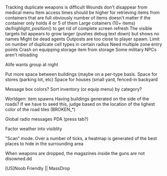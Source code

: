 Tracking duplicate weapons is difficult
Wounds don't disappear from medical menu
Item access times should be higher for retrieving items from containers that are full
	obviously number of items doesn't matter if the container only holds 4 or 5 of them
	Large cotainers (10+ items)
de/highlight_position() to get rid of complete screen refresh
The visible targets list appears to grow larger (pushes debug text down) but shows no names
	Might be dead agents
Outposts are too close to player spawn.
Limit on number of duplicate cell types in certain radius
Need multiple zone entry points
Crash on equipping storage item from storage
Some military NPCs aren't reloading

Alife wants group at night

Put more space between buildings (maybe on a per-type basis.
	Space for stores (parking lot, etc)
	Space for houses (small yard, fenced-in backyard

Message box colors?
Sort inventory (or equip menu) by category?

Worldgen: item spawns
Having buildings generated on the side of the roads?
	If we have to seed this, judge based on the location of the lighest color of the road tiles (BROKEN_*)

Global radio messages
	PDA (press tab?)

Factor weather into visiblity

"Scan" mode. Over a number of ticks, a heatmap is generated of the
	best places to hide in the surrounding area

When weapons are dropped, the magazines inside the guns are not disowned.dd

[US]Noob Friendly || MassDrop
